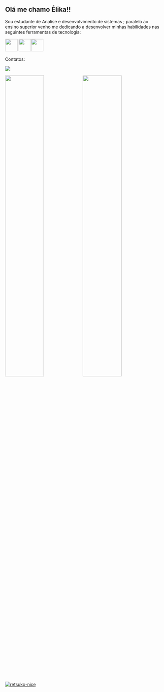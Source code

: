 ## Olá me chamo Élika!! 
Sou estudante de Analise e desenvolvimento de sistemas ;
paralelo ao ensino superior venho me dedicando a desenvolver minhas habilidades nas seguintes ferramentas de tecnologia:   

<img src="https://cdn.jsdelivr.net/gh/devicons/devicon/icons/javascript/javascript-plain.svg" width="40" height="40" /> <img src="https://cdn.jsdelivr.net/gh/devicons/devicon/icons/html5/html5-plain-wordmark.svg" width="40" height="40" /><img src="https://cdn.jsdelivr.net/gh/devicons/devicon/icons/css3/css3-original-wordmark.svg" width="40" height="40"/>

Contatos:<div><a href="https://www.linkedin.com/in/élika-castro-9a2b10189/" target="_blank"><img src="https://img.shields.io/badge/-LinkedIn-%230077B5?style=for-the-badge&logo=linkedin&logoColor=white" target="_blank"></a>   </div>

<div><a href="https://github.com/CastroGreen"><img width="50%" em" src="https://github-readme-stats.vercel.app/api/top-langs/?username=CastroGreen&layout=compact&langs_count=7&theme=dracula"/><img width="50%" em" src="https://github-readme-stats.vercel.app/api?username=CastroGreen&show_icons=true&theme=dracula&include_all_commits=true&count_private=true"/></div>


![retsuko-nice](https://user-images.githubusercontent.com/112868623/199637348-2e020810-ad94-40b2-89ac-5040cdcf4a23.gif)
